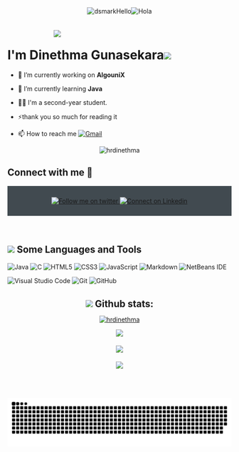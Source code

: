 <div align="center"><img alt="dsmark" height="37px" width="40px" src="https://c.tenor.com/P7zWdgA3E2EAAAAi/spunchbob-the-g.gif"></img>Hello<img alt="Hola" height="30px" width="40px" src="https://emojipedia-us.s3.amazonaws.com/source/skype/289/ghost_1f47b.png"></img>

</div>

<br/>
<br/>
<picture> <img align="right" src="https://mir-s3-cdn-cf.behance.net/project_modules/disp/601014116770475.6068beff4640a.gif" width = 400px></picture>

<h1 align="left"><b>I'm Dinethma Gunasekara</b><img src="https://media.giphy.com/media/hvRJCLFzcasrR4ia7z/giphy.gif" width="35"></h1>
<!--<p align="right"> <img src="https://media.giphy.com/media/L8K62iTDkzGX6/giphy.gif" width="400" />-->

- 🔭 I’m currently working on **AlgouniX** 
- 🌱 I’m currently learning **Java**
- 👨‍💻 I'm a second-year student.
- ⚡thank you so much for reading it

- 📫 How to reach me <a href="mailto:h.r.dinethma@gmail.com@gmail.com?subject=Hello%20Sameer"><img src="https://img.shields.io/badge/gmail-%23D14836.svg?&style=for-the-badge&logo=gmail&logoColor=white" alt="Gmail"/></a>&nbsp;

<p align="center"><img src="https://komarev.com/ghpvc/?username=hrdinethma&label=Profile%20views&color=0e75b6&style=flat" alt="hrdinethma" /> </p>

## Connect with me 🚀

<div align="center">


<div align="center" style="background:#414a50; padding: 25px 0;">
    <a href="">
        <img src="https://raw.githubusercontent.com/Iwi4a/iwi4a/master/assets/twitter.svg" alt="Follow me on twitter">
    </a>
     <a href="">
        <img src="https://raw.githubusercontent.com/Iwi4a/iwi4a/master/assets/linkedin.svg" alt="Connect on Linkedin">
    </a>
</div>
  
</div>  
<br/>
<br/>  

## <img src="https://media2.giphy.com/media/QssGEmpkyEOhBCb7e1/giphy.gif?cid=ecf05e47a0n3gi1bfqntqmob8g9aid1oyj2wr3ds3mg700bl&rid=giphy.gif" width="50px"> Some Languages and Tools
![Java](https://img.shields.io/badge/java-%23ED8B00.svg?style=for-the-badge&logo=java&logoColor=white) ![C](https://img.shields.io/badge/c-%2300599C.svg?style=for-the-badge&logo=c&logoColor=white) ![HTML5](https://img.shields.io/badge/html5-%23E34F26.svg?style=for-the-badge&logo=html5&logoColor=white) ![CSS3](https://img.shields.io/badge/css3-%231572B6.svg?style=for-the-badge&logo=css3&logoColor=white) ![JavaScript](https://img.shields.io/badge/javascript-%23323330.svg?style=for-the-badge&logo=javascript&logoColor=%23F7DF1E) ![Markdown](https://img.shields.io/badge/markdown-%23000000.svg?style=for-the-badge&logo=markdown&logoColor=white) ![NetBeans IDE](https://img.shields.io/badge/NetBeansIDE-1B6AC6.svg?style=for-the-badge&logo=apache-netbeans-ide&logoColor=white) 

![Visual Studio Code](https://img.shields.io/badge/Visual%20Studio%20Code-0078d7.svg?style=for-the-badge&logo=visual-studio-code&logoColor=white) ![Git](https://img.shields.io/badge/git-%23F05033.svg?style=for-the-badge&logo=git&logoColor=white) ![GitHub](https://img.shields.io/badge/github-%23121011.svg?style=for-the-badge&logo=github&logoColor=white) 
<br/>
<br/>
<h2 align="center" style="margin: 5px 10px;"><img src="https://media.giphy.com/media/2Wg89Ea84IMmkxMngo/giphy.gif" height="30"> Github stats:</h2>
<p align="center"> <a href="https://github.com/ryo-ma/github-profile-trophy"><img src="https://github-profile-trophy.vercel.app/?username=hrdinethma" alt="hrdinethma" /></a> </p>

<div align="center">

![](https://github-readme-stats.vercel.app/api?username=hrdinethma&theme=dracula&hide_border=false&include_all_commits=true&count_private=true)<br/><br/>
![](https://github-readme-streak-stats.herokuapp.com/?user=hrdinethma&theme=dracula&hide_border=false)<br/><br/>
![](https://github-readme-stats.vercel.app/api/top-langs/?username=hrdinethma&theme=dracula&hide_border=false&include_all_commits=true&count_private=true&layout=compact)
	
</a>
</div>


<br/><br/>


<p align="center">
  <img  src="https://raw.githubusercontent.com/Elanza-48/Elanza-48/main/resources/img/github-contribution-grid-snake.svg"
    alt="example" />
</p>
